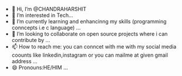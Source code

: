 - 👋 Hi, I’m @CHANDRAHARSHIT
- 👀 I’m interested in Tech...
- 🌱 I’m currently learning and enhancinng my skills (programming conncepts i.e c language) ...
- 💞️ I’m looking to collaborate on open source projects where i can contribute by ...
- 📫 How to reach me: you can conncet with me with my social media coounts like linkedin,instagram or you can mailme at given gmail address ...
- 😄 Pronouns:HE/HIM ...


<!---
CHANDRAHARSHIT/CHANDRAHARSHIT is a ✨ special ✨ repository because its `README.md` (this file) appears on your GitHub profile.
You can click the Preview link to take a look at your changes.
--->
